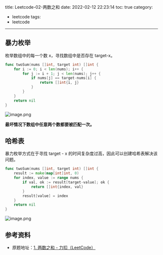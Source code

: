 title: Leetcode-02-两数之和
date: 2022-02-12 22:23:14
toc: true
category:
- leetcode
tags:
- leetcode
---

## 暴力枚举

枚举数组中的每一个数 x，寻找数组中是否存在 target-x。


<!-- more -->


```go
func twoSum(nums []int, target int) []int {
	for i := 0; i < len(nums); i++ {
		for j := i + 1; j < len(nums); j++ {
			if nums[j] == target-nums[i] {
				return []int{i, j}
			}
		}
	}
	return nil
}
```

![image.png](https://b3logfile.com/file/2022/02/image-51e4a586.png)

**最坏情况下数组中任意两个数都要被匹配一次。**

## 哈希表

暴力枚举方式在于寻找 target - x 的时间复杂度过高，因此可以创建哈希表解决该问题。

```go
func twoSum(nums []int, target int) []int {
	result := make(map[int]int, 0)
	for index, value := range nums {
		if val, ok := result[target-value]; ok {
			return []int{index, val}
		}
		result[value] = index
	}
	return nil
}
```

![image.png](https://b3logfile.com/file/2022/02/image-51e4a586.png)

## 参考资料

- 原题地址：[1. 两数之和 - 力扣（LeetCode）](https://leetcode-cn.com/problems/two-sum/)
